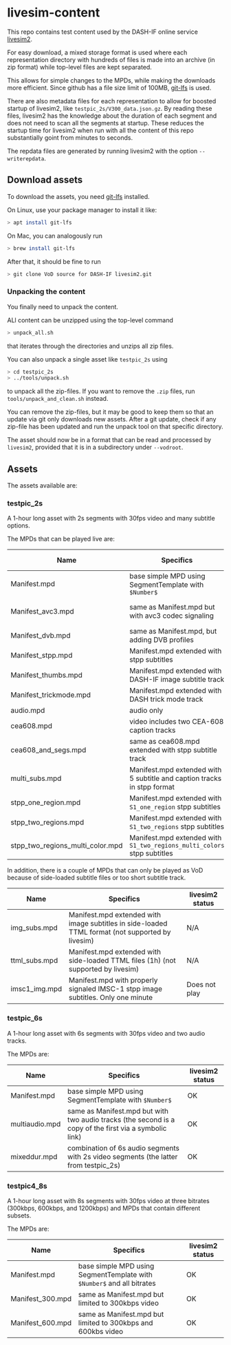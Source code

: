 # livesim-content

This repo contains test content used by the DASH-IF online
service [livesim2][livesim2].

For easy download, a mixed storage format is used
where each representation
directory with hundreds of files is made into an archive
(in zip format) while top-level files are kept separated.

This allows for simple changes to the MPDs, while making
the downloads more efficient. Since github has a file size
limit of 100MB, [git-lfs][git-lfs] is used.

There are also metadata files for each representation to
allow for boosted startup of livesim2, like
`testpic_2s/V300_data.json.gz`.
By reading these files, livesim2 has the knowledge about
the duration of each segment and does not need to
scan all the segments at startup.
These reduces the startup time for livesim2 when run
with all the content of this repo substantially
goint from minutes to seconds.

The repdata files are generated by running livesim2 with
the option `--writerepdata`.

## Download assets

To download the assets, you need [git-lfs][git-lfs] installed.

On Linux, use your package manager to install it like:

```sh
> apt install git-lfs
```

On Mac, you can analogously run

```sh
> brew install git-lfs
```

After that, it should be fine to run

```sh
> git clone VoD source for DASH-IF livesim2.git
```

### Unpacking the content

You finally need to unpack the content.

ALl content can be unzipped using the top-level command

```sh
> unpack_all.sh
```

that iterates through the directories and unzips all zip files.

You can also unpack a single asset like `testpic_2s` using

```sh
> cd testpic_2s
> ../tools/unpack.sh
```

to unpack all the zip-files.
If you want to remove the `.zip` files, run `tools/unpack_and_clean.sh` instead.

You can remove the zip-files, but it may be good to keep them so that an update
via git only downloads new assets. After a git update, check if any zip-file has
been updated and run the unpack tool on that specific directory.

The asset should now be in a format that can be read and processed by `livesim2`,
provided that it is in a subdirectory under `--vodroot`.

## Assets

The assets available are:

### testpic_2s

A 1-hour long asset with 2s segments with 30fps video and many subtitle options.

The MPDs that can be played live are:

| Name | Specifics  | livesim2 status |
| ---- | ---------- | --------------- |
| Manifest.mpd | base simple MPD using SegmentTemplate with `$Number$`| OK |
| Manifest_avc3.mpd | same as Manifest.mpd but with avc3 codec signaling | Bad (init_avc3.mp4 missing) |
| Manifest_dvb.mpd | same as Manifest.mpd, but adding DVB profiles | OK |
| Manifest_stpp.mpd | Manifest.mpd extended with stpp subtitles | OK |
| Manifest_thumbs.mpd | Manifest.mpd extended with DASH-IF image subtitle track | OK |
| Manifest_trickmode.mpd | Manifest.mpd extended with DASH trick mode track | OK |
| audio.mpd | audio only | OK |
| cea608.mpd | video includes two CEA-608 caption tracks | OK |
| cea608_and_segs.mpd | same as cea608.mpd extended with stpp subtitle track | OK |
| multi_subs.mpd | Manifest.mpd extended with 5 subtitle and caption tracks in stpp format | OK |
| stpp_one_region.mpd | Manifest.mpd extended with `S1_one_region` stpp subtitles | OK |
| stpp_two_regions.mpd | Manifest.mpd extended with `S1_two_regions` stpp subtitles | OK |
| stpp_two_regions_multi_color.mpd | Manifest.mpd extended with `S1_two_regions_multi_colors` stpp subtitles | OK |

In addition, there is a couple of MPDs that can only be played as VoD because of side-loaded subtitle files or too short
subtitle track.

| Name | Specifics  | livesim2 status |
| ---- | ---------- | --------------- | 
| img_subs.mpd | Manifest.mpd extended with image subtitles in side-loaded TTML format (not supported by livesim) | N/A |
| ttml_subs.mpd | Manifest.mpd extended with side-loaded TTML files (1h) (not supported by livesim) | N/A |
| imsc1_img.mpd | Manifest.mpd with properly signaled IMSC-1 stpp image subtitles. Only one minute | Does not play |

### testpic_6s

A 1-hour long asset with 6s segments with 30fps video and two audio tracks.

The MPDs are:

| Name | Specifics  | livesim2 status |
| ---- | ---------- | --------------- |  
| Manifest.mpd | base simple MPD using SegmentTemplate with `$Number$`| OK |
| multiaudio.mpd | same as Manifest.mpd but with two audio tracks (the second is a copy of the first via a symbolic link) | OK |
| mixeddur.mpd | combination of 6s audio segments with 2s video segments (the latter from testpic_2s) | OK |

### testpic4_8s

A 1-hour long asset with 8s segments with 30fps video at three bitrates (300kbps, 600kbps, and 1200kbps) and MPDs that contain different subsets.

The MPDs are:

| Name | Specifics  | livesim2 status |
| ---- | ---------- | --------------- |  
| Manifest.mpd | base simple MPD using SegmentTemplate with `$Number$` and all bitrates | OK |
| Manifest_300.mpd | same as Manifest.mpd but limited to 300kbps video | OK |
| Manifest_600.mpd | same as Manifest.mpd but limited to 300kbps and 600kbs video | OK |

[livesim]: https://livesim.dashif.org
[livesim2]: https://github.com/Dash-Industry-Forum/livesim2
[git-lfs]: https://git-lfs.com
